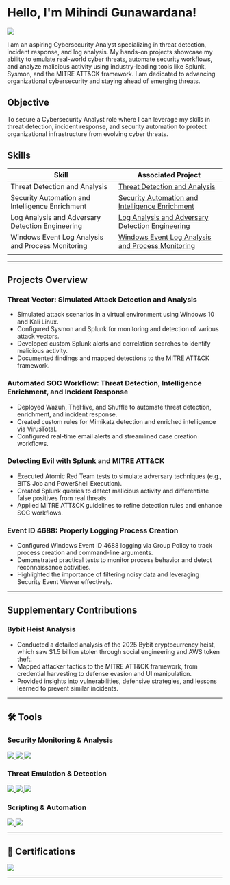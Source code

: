 # Hello, I'm Mihindi Gunawardana!
<a href="https://www.linkedin.com/in/mihindi-gunawardana-44a0a432b/" target="_blank"><img src="https://img.shields.io/badge/-LinkedIn-0072b1?&style=for-the-badge&logo=linkedin&logoColor=white" /></a>

I am an aspiring Cybersecurity Analyst specializing in threat detection, incident response, and log analysis. My hands-on projects showcase my ability to emulate real-world cyber threats, automate security workflows, and analyze malicious activity using industry-leading tools like Splunk, Sysmon, and the MITRE ATT&CK framework. I am dedicated to advancing organizational cybersecurity and staying ahead of emerging threats.

## Objective

To secure a Cybersecurity Analyst role where I can leverage my skills in threat detection, incident response, and security automation to protect organizational infrastructure from evolving cyber threats.
 
## Skills

| Skill                                         | Associated Project         |
|-----------------------------------------------|----------------------------|
| Threat Detection and Analysis | <a href="https://github.com/Mihindig/Threat-Vector-Simulated-Attack-Detection-and-Analysis">Threat Detection and Analysis</a>|
| Security Automation and Intelligence Enrichment | <a href="https://github.com/Mihindig/Automated-SOC-Workflow-Threat-Detection-Intelligence-Enrichment-and-Incident-Response-.git">Security Automation and Intelligence Enrichment</a>|
| Log Analysis and Adversary Detection Engineering | <a href="https://github.com/Mihindig/Detecting-Evil-with-Splunk-and-MITRE-ATT-CK.git">Log Analysis and Adversary Detection Engineering</a>|
| Windows Event Log Analysis and Process Monitoring | <a href="https://github.com/Mihindig/eventid4688.git">Windows Event Log Analysis and Process Monitoring</a>|
                                                                            |  
---

## Projects Overview

### Threat Vector: Simulated Attack Detection and Analysis  
- Simulated attack scenarios in a virtual environment using Windows 10 and Kali Linux.  
- Configured Sysmon and Splunk for monitoring and detection of various attack vectors.  
- Developed custom Splunk alerts and correlation searches to identify malicious activity.  
- Documented findings and mapped detections to the MITRE ATT&CK framework.  

### Automated SOC Workflow: Threat Detection, Intelligence Enrichment, and Incident Response  
- Deployed Wazuh, TheHive, and Shuffle to automate threat detection, enrichment, and incident response.  
- Created custom rules for Mimikatz detection and enriched intelligence via VirusTotal.  
- Configured real-time email alerts and streamlined case creation workflows.  

### Detecting Evil with Splunk and MITRE ATT&CK  
- Executed Atomic Red Team tests to simulate adversary techniques (e.g., BITS Job and PowerShell Execution).  
- Created Splunk queries to detect malicious activity and differentiate false positives from real threats.  
- Applied MITRE ATT&CK guidelines to refine detection rules and enhance SOC workflows.  

### Event ID 4688: Properly Logging Process Creation  
- Configured Windows Event ID 4688 logging via Group Policy to track process creation and command-line arguments.  
- Demonstrated practical tests to monitor process behavior and detect reconnaissance activities.  
- Highlighted the importance of filtering noisy data and leveraging Security Event Viewer effectively.  

---

## Supplementary Contributions  

### Bybit Heist Analysis  
- Conducted a detailed analysis of the 2025 Bybit cryptocurrency heist, which saw $1.5 billion stolen through social engineering and AWS token theft.  
- Mapped attacker tactics to the MITRE ATT&CK framework, from credential harvesting to defense evasion and UI manipulation.  
- Provided insights into vulnerabilities, defensive strategies, and lessons learned to prevent similar incidents.

---

## 🛠 Tools  

### Security Monitoring & Analysis  
<div>  
  <a href="https://www.splunk.com/"> <img src="https://img.shields.io/badge/-Splunk-000000?&style=for-the-badge&logo=Splunk&logoColor=white" /> </a>  
  <a href="https://docs.microsoft.com/en-us/sysinternals/downloads/sysmon"> <img src="https://img.shields.io/badge/-Sysmon-0078D4?&style=for-the-badge&logo=Windows&logoColor=white" /> </a>  
  <a href="https://wazuh.com/"> <img src="https://img.shields.io/badge/-Wazuh-0073a8?&style=for-the-badge&logo=Wazuh&logoColor=white" /> </a>  
</div>  

### Threat Emulation & Detection  
<div>  
  <a href="https://github.com/redcanaryco/atomic-red-team"> <img src="https://img.shields.io/badge/-Atomic_Red_Team-F05A28?&style=for-the-badge&logo=Github&logoColor=white" /> </a>  
  <a href="https://attack.mitre.org/"> <img src="https://img.shields.io/badge/-MITRE_ATT&CK-005571?&style=for-the-badge&logo=MITRE&logoColor=white" /> </a>  
  <a href="https://www.metasploit.com/"> <img src="https://img.shields.io/badge/-Metasploit-8A2BE2?&style=for-the-badge&logo=Metasploit&logoColor=white" /> </a>  
</div>  

### Scripting & Automation  
<div>  
  <a href="https://learn.microsoft.com/en-us/powershell/"> <img src="https://img.shields.io/badge/-PowerShell-5391FE?&style=for-the-badge&logo=PowerShell&logoColor=white" /> </a>  
  <a href="https://shuffler.io/"> <img src="https://img.shields.io/badge/-Shuffle_SOAR-FF5733?&style=for-the-badge&logo=Shuffle&logoColor=white" /> </a>  
</div>  

---

## 🧾 Certifications  

<div>  
  <img src="https://img.shields.io/badge/-Google_Cybersecurity_Professional_Certificate-4285F4?&style=for-the-badge&logo=Google&logoColor=white" />  
</div>  

---

